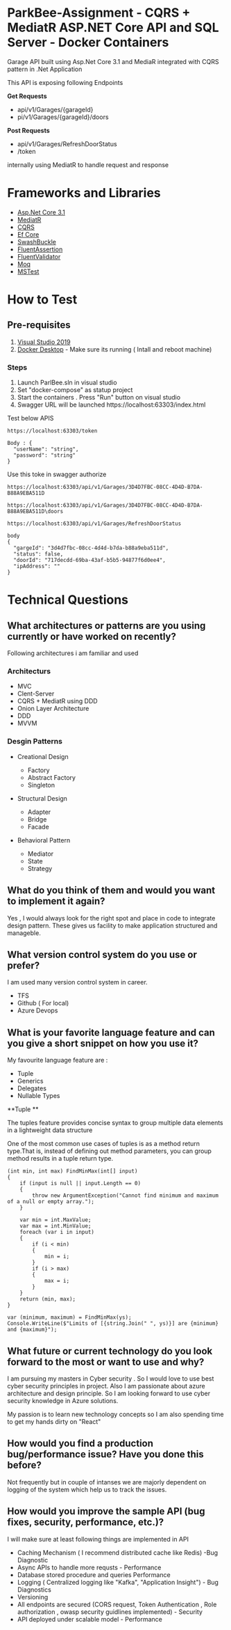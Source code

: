 # ParkBee-Assignment - CQRS + MediatR ASP.NET Core API and SQL Server - Docker Containers

Garage API built using Asp.Net Core 3.1 and MediaR integrated with CQRS pattern in .Net Application

This API is exposing following Endpoints 

**Get Requests**

- api/v1/Garages/{garageId}
- pi/v1/Garages/{garageId}/doors

**Post Requests**

- api/v1/Garages/RefreshDoorStatus
- /token

internally using MediatR to handle request and response

# Frameworks and Libraries
* [Asp.Net Core 3.1](https://docs.microsoft.com/pt-br/aspnet/core/?view=aspnetcore-3.1 )
* [MediatR](https://github.com/jbogard/MediatR)
* [CQRS](https://docs.microsoft.com/en-us/azure/architecture/patterns/cqrs)
* [Ef Core](https://docs.microsoft.com/en-us/ef/core/)
* [SwashBuckle](https://github.com/domaindrivendev/Swashbuckle.WebApi)
* [FluentAssertion](https://github.com/fluentassertions/fluentassertions)
* [FluentValidator](https://github.com/FluentValidation/FluentValidation)
* [Moq](https://github.com/Moq/moq4/wiki/Quickstart)
* [MSTest](https://docs.microsoft.com/en-us/dotnet/core/testing/unit-testing-with-mstest)

# How to Test

## Pre-requisites

1.  [Visual Studio 2019](https://visualstudio.microsoft.com/downloads/)
2.  [Docker Desktop](https://www.docker.com/products/docker-desktop) - Make sure its running ( Intall and reboot machine)

### Steps

1.  Launch ParlBee.sln in visual studio
2.  Set "docker-compose" as statup project
3.  Start the containers . Press "Run" button on visual studio
4.  Swagger URL will be launched https://localhost:63303/index.html

Test below APIS 

```
https://localhost:63303/token

Body : {
  "userName": "string",
  "password": "string"
}

```

Use this toke in swagger authorize 

```
https://localhost:63303/api/v1/Garages/3D4D7FBC-08CC-4D4D-B7DA-B88A9EBA511D

```

```
https://localhost:63303/api/v1/Garages/3D4D7FBC-08CC-4D4D-B7DA-B88A9EBA511D\doors
```

```
https://localhost:63303/api/v1/Garages/RefreshDoorStatus

body
{
  "gargeId": "3d4d7fbc-08cc-4d4d-b7da-b88a9eba511d",
  "status": false,
  "doorId": "717decdd-69ba-43af-b5b5-94877f6d0ee4",
  "ipAddress": ""
}
```

# Technical Questions

## What architectures or patterns are you using currently or have worked on recently?
Following architectures i am familiar and used

### Architecturs

- MVC
- Clent-Server
- CQRS + MediatR using DDD
- Onion Layer Architecture
- DDD
- MVVM

### Desgin Patterns

- Creational Design 
  - Factory
  - Abstract Factory
  - Singleton
  
- Structural Design
  - Adapter
  - Bridge
  - Facade
  
- Behavioral Pattern
  - Mediator
  - State
  - Strategy
 
## What do you think of them and would you want to implement it again?

Yes , I would always look for the right spot and place in code to integrate design pattern. These gives us facility to make application structured and manageble.

## What version control system do you use or prefer?

I am used many version control system in career.

- TFS
- Github ( For local)
- Azure Devops

## What is your favorite language feature and can you give a short snippet on how you use it?

My favourite language feature are : 

- Tuple
- Generics
- Delegates
- Nullable Types

**Tuple ** 

The tuples feature provides concise syntax to group multiple data elements in a lightweight data structure

One of the most common use cases of tuples is as a method return type.That is, instead of defining out method parameters, you can group method results in a tuple return type.

```
(int min, int max) FindMinMax(int[] input)
{
    if (input is null || input.Length == 0)
    {
        throw new ArgumentException("Cannot find minimum and maximum of a null or empty array.");
    }

    var min = int.MaxValue;
    var max = int.MinValue;
    foreach (var i in input)
    {
        if (i < min)
        {
            min = i;
        }
        if (i > max)
        {
            max = i;
        }
    }
    return (min, max);
}

var (minimum, maximum) = FindMinMax(ys);
Console.WriteLine($"Limits of [{string.Join(" ", ys)}] are {minimum} and {maximum}");
```

## What future or current technology do you look forward to the most or want to use and why?

I am pursuing my masters in Cyber security . So I would love to use best cyber security principles in project. Also I am passionate about azure architecture and design principle. So I am looking forward to use cyber security knowledge in Azure solutions.

My passion is to learn new technology concepts so I am also spending time to get my hands dirty on "React"

## How would you find a production bug/performance issue? Have you done this before?

Not frequently but in couple of intanses we are majorly dependent on logging of the system which help us to track the issues.

## How would you improve the sample API (bug fixes, security, performance, etc.)?

I will make sure at least following things are implemented in API

- Caching Mechanism ( I recommend distributed cache like Redis) -Bug Diagnostic
- Async APIs to handle more requsts - Performance
- Database stored procedure and queries  Performance
- Logging ( Centralized logging like "Kafka", "Application Insight") - Bug Diagnostics
- Versioning 
- All endpoints are secured (CORS request, Token Authentication , Role authorization , owasp security guidlines implemented) - Security
- API deployed under scalable model  - Performance
